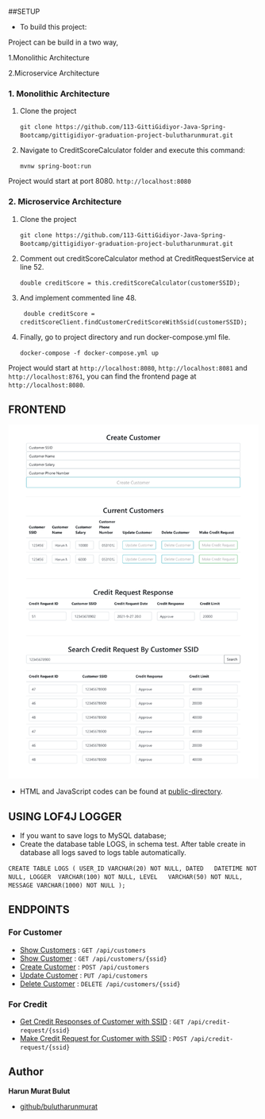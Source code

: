[comment]: <> (# Ödev Son Teslim Tarihi : 29 Eylül - Saat: 23:00)

[comment]: <> (![odevpart1]&#40;https://user-images.githubusercontent.com/45206582/133460137-dbd5583e-1ac9-426f-a6f0-abf5983f6fd6.PNG&#41;)

[comment]: <> (![odevpart2]&#40;https://user-images.githubusercontent.com/45206582/133460164-f0b61470-f3e9-49cb-8b0e-8ae9afb45e2e.PNG&#41;)

[comment]: <> (![odevpart3]&#40;https://user-images.githubusercontent.com/45206582/133460177-2e2e561e-e1ac-4c42-96a7-5bce51eb8228.PNG&#41;)

##SETUP
* To build this project:

Project can be build in a two way,

   1.Monolithic Architecture

   2.Microservice Architecture

### 1. Monolithic Architecture
   1. Clone the project

      `git clone https://github.com/113-GittiGidiyor-Java-Spring-Bootcamp/gittigidiyor-graduation-project-bulutharunmurat.git`

   2. Navigate to CreditScoreCalculator folder and execute this command:
   
       `mvnw spring-boot:run`

Project would start at port 8080. `http://localhost:8080`

### 2. Microservice Architecture
   
   1. Clone the project

      `git clone https://github.com/113-GittiGidiyor-Java-Spring-Bootcamp/gittigidiyor-graduation-project-bulutharunmurat.git`

   2. Comment out creditScoreCalculator method at CreditRequestService at line 52.
      
      `double creditScore = this.creditScoreCalculator(customerSSID);`

   3. And implement commented line 48.
      
      ` double creditScore = creditScoreClient.findCustomerCreditScoreWithSsid(customerSSID);`

   4. Finally, go to project directory and run docker-compose.yml file.

      `docker-compose -f docker-compose.yml up`

Project would start at `http://localhost:8080`, `http://localhost:8081` and `http://localhost:8761`,
you can find the frontend page at `http://localhost:8080`.

## FRONTEND

![frontend](frontend-page.png)

* HTML and JavaScript codes can be found at [public-directory](CreditScoreCalculator/src/main/resources/public).


## USING LOF4J LOGGER
* If you want to save logs to MySQL database;
* Create the database table LOGS, in schema test. After table create in database all logs saved to logs table automatically.

`
CREATE TABLE LOGS
(
USER_ID VARCHAR(20) NOT NULL,
DATED   DATETIME NOT NULL,
LOGGER  VARCHAR(100) NOT NULL,
LEVEL   VARCHAR(50) NOT NULL,
MESSAGE VARCHAR(1000) NOT NULL
);
`

## ENDPOINTS

### For Customer

* [Show Customers](documents/api/customer/show-customers.md) : `GET /api/customers`
* [Show Customer](documents/api/customer/show-customer.md) : `GET /api/customers/{ssid}`
* [Create Customer](documents/api/customer/create-customer.md) : `POST /api/customers`
* [Update Customer](documents/api/customer/update-customer.md) : `PUT /api/customers`
* [Delete Customer](documents/api/customer/delete-customer.md) : `DELETE /api/customers/{ssid}`

### For Credit

* [Get Credit Responses of Customer with SSID](documents/api/credits/find-credit-responses-of-customer.md) : `GET /api/credit-request/{ssid}`
* [Make Credit Request for Customer with SSID](documents/api/credits/make-credit-request-for-customer.md) : `POST /api/credit-request/{ssid}`


## Author

**Harun Murat Bulut**

* [github/bulutharunmurat](https://github.com/bulutharunmurat)
